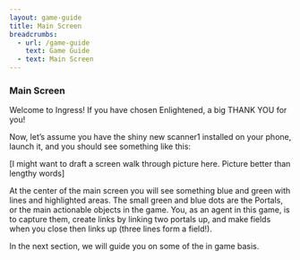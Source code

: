 ```yaml
---
layout: game-guide
title: Main Screen
breadcrumbs:
  - url: /game-guide
    text: Game Guide
  - text: Main Screen
---
```

### Main Screen

Welcome to Ingress! If you have chosen Enlightened, a big THANK YOU for you!

Now, let’s assume you have the shiny new scanner1 installed on your phone, launch it, and you should see something like this:

[I might want to draft a screen walk through picture here. Picture better than lengthy words]

At the center of the main screen you will see something blue and green with lines and highlighted areas. The small green and blue dots are the Portals, or the main actionable objects in the game. You, as an agent in this game, is to capture them, create links by linking two portals up, and make fields when you close then links up (three lines form a field!).

In the next section, we will guide you on some of the in game basis.
